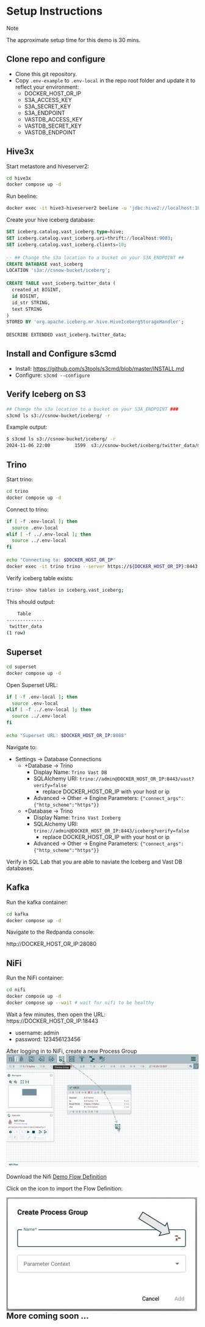 # Setup Instructions

> [!NOTE]
> The approximate setup time for this demo is 30 mins.

## Clone repo and configure

- Clone this git repository.
- Copy `.env-example` to `.env-local` in the repo root folder and update it to reflect your environment:
  - DOCKER_HOST_OR_IP
  - S3A_ACCESS_KEY
  - S3A_SECRET_KEY
  - S3A_ENDPOINT
  - VASTDB_ACCESS_KEY
  - VASTDB_SECRET_KEY
  - VASTDB_ENDPOINT

## Hive3x 

Start metastore and hiveserver2:

```bash
cd hive3x
docker compose up -d
```

Run beeline:

```bash
docker exec -it hive3-hiveserver2 beeline -u 'jdbc:hive2://localhost:10000/'
```

Create your hive iceberg database:

```sql
SET iceberg.catalog.vast_iceberg.type=hive;
SET iceberg.catalog.vast_iceberg.uri=thrift://localhost:9083;
SET iceberg.catalog.vast_iceberg.clients=10;

-- ## Change the s3a location to a bucket on your S3A_ENDPOINT ##
CREATE DATABASE vast_iceberg
LOCATION 's3a://csnow-bucket/iceberg';

CREATE TABLE vast_iceberg.twitter_data (
  created_at BIGINT,
  id BIGINT,
  id_str STRING,
  text STRING
)
STORED BY 'org.apache.iceberg.mr.hive.HiveIcebergStorageHandler';

DESCRIBE EXTENDED vast_iceberg.twitter_data;
```

## Install and Configure s3cmd

- Install: https://github.com/s3tools/s3cmd/blob/master/INSTALL.md
- Configure: `s3cmd --configure`

## Verify Iceberg on S3

```bash
## Change the s3a location to a bucket on your S3A_ENDPOINT ###
s3cmd ls s3://csnow-bucket/iceberg/ -r
```

Example output:

```bash
$ s3cmd ls s3://csnow-bucket/iceberg/ -r
2024-11-06 22:00         1599  s3://csnow-bucket/iceberg/twitter_data/metadata/00000-d098452f-a8ac-4b8d-bfd4-2d25fa5c17bd.metadata.json
```

## Trino

Start trino:

```bash
cd trino
docker compose up -d
```

Connect to trino:

```bash
if [ -f .env-local ]; then
  source .env-local
elif [ -f ../.env-local ]; then
  source ../.env-local
fi

echo "Connecting to: $DOCKER_HOST_OR_IP"
docker exec -it trino trino --server https://${DOCKER_HOST_OR_IP}:8443 --insecure
```

Verify iceberg table exists:

```bash
trino> show tables in iceberg.vast_iceberg;
```

This should output:

```bash
    Table
--------------
 twitter_data
(1 row)
```

## Superset

```bash
cd superset
docker compose up -d
```

Open Superset URL:

```bash
if [ -f .env-local ]; then
  source .env-local
elif [ -f ../.env-local ]; then
  source ../.env-local
fi

echo "Superset URL: $DOCKER_HOST_OR_IP:8088"
```

Navigate to:

- Settings -> Database Connections
  - +Database -> Trino
    - Display Name: `Trino Vast DB`
    - SQLAlchemy URI: `trino://admin@DOCKER_HOST_OR_IP:8443/vast?verify=false`
      - replace DOCKER_HOST_OR_IP with your host or ip
    - Advanced -> Other -> Engine Parameters: `{"connect_args":{"http_scheme":"https"}}`
  - +Database -> Trino
    - Display Name: `Trino Vast Iceberg`
    - SQLAlchemy URI: `trino://admin@DOCKER_HOST_OR_IP:8443/iceberg?verify=false`
      - replace DOCKER_HOST_OR_IP with your host or ip
    - Advanced -> Other -> Engine Parameters: `{"connect_args":{"http_scheme":"https"}}`
   
Verify in SQL Lab that you are able to naviate the Iceberg and Vast DB databases.

## Kafka

Run the kafka container:

```bash
cd kafka
docker compose up -d
```

Navigate to the Redpanda console:

http://DOCKER_HOST_OR_IP:28080

## NiFi

Run the NiFi container:

```bash
cd nifi
docker compose up -d
docker compose up --wait # wait for nifi to be healthy
```

Wait a few minutes, then open the URL: https://DOCKER_HOST_OR_IP:18443

- username: admin
- password: 123456123456

After logging in to NiFi, create a new Process Group ![Process Group](./assets/drag_process_group.png)

Download the Nifi [Demo Flow Definition](./assets/NiFi_Flow.json)

Click on the icon to import the Flow Definition: 

<img src="./assets/import_flow_definition.png" width=500px style="float: left"/>


## More coming soon ...
